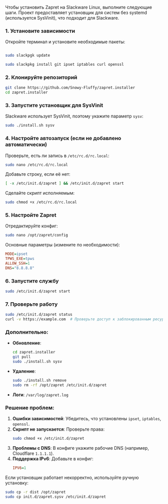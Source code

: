 Чтобы установить Zapret на Slackware Linux, выполните следующие шаги. Проект предоставляет установщик для систем без systemd (используется SysVinit), что подходит для Slackware.

### 1. Установите зависимости
Откройте терминал и установите необходимые пакеты:
```bash

sudo slackpgk update 

sudo slackpkg install git ipset iptables curl openssl
```

### 2. Клонируйте репозиторий
```bash
git clone https://github.com/Snowy-Fluffy/zapret.installer
cd zapret.installer
```

### 3. Запустите установщик для SysVinit
Slackware использует SysVinit, поэтому укажите параметр `sysv`:
```bash
sudo ./install.sh sysv
```

### 4. Настройте автозапуск (если не добавлено автоматически)
Проверьте, есть ли запись в `/etc/rc.d/rc.local`:
```bash
sudo nano /etc/rc.d/rc.local
```
Добавьте строку, если её нет:
```bash
[ -x /etc/init.d/zapret ] && /etc/init.d/zapret start
```
Сделайте скрипт исполняемым:
```bash
sudo chmod +x /etc/rc.d/rc.local
```

### 5. Настройте Zapret
Отредактируйте конфиг:
```bash
sudo nano /opt/zapret/config
```
Основные параметры (измените по необходимости):
```ini
MODE=ipset        
TPWS_EXE=tpws     
ALLOW_SSH=1       
DNS="8.8.8.8"   
```

### 6. Запустите службу
```bash
sudo /etc/init.d/zapret start
```

### 7. Проверьте работу
```bash
sudo /etc/init.d/zapret status
curl -v https://example.com  # Проверьте доступ к заблокированным ресурсам
```

### Дополнительно:
- **Обновление**: 
  ```bash
  cd zapret.installer
  git pull
  sudo ./install.sh sysv
  ```
- **Удаление**:
  ```bash
  sudo ./install.sh remove
  sudo rm -rf /opt/zapret /etc/init.d/zapret
  ```
- **Логи**: `/var/log/zapret.log`

### Решение проблем:
1. **Ошибки зависимостей**: Убедитесь, что установлены `ipset`, `iptables`, `openssl`.
2. **Скрипт не запускается**: Проверьте права:
   ```bash
   sudo chmod +x /etc/init.d/zapret
   ```
3. **Проблемы с DNS**: В конфиге укажите рабочие DNS (например, Cloudflare `1.1.1.1`).
4. **Поддержка IPv6**: Добавьте в конфиг:
   ```ini
   IPV6=1
   ```

Если установщик работает некорректно, используйте ручную установку:
```bash
sudo cp -r dist /opt/zapret
sudo cp init.d/zapret.sysv /etc/init.d/zapret
```
